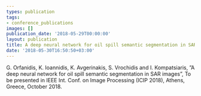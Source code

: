 ```yaml
---
types: publication
tags:
- conference_publications
images: []
publication_date: '2018-05-29T00:00:00'
layout: publication
title: A deep neural network for oil spill semantic segmentation in SAR images
date: '2018-05-30T16:50:50+03:00'
---
```

<p>G. Orfanidis, K. Ioannidis, K. Avgerinakis, S. Vrochidis and I. Kompatsiaris, ”A deep neural network for oil spill semantic segmentation in SAR images”, To be presented in IEEE Int. Conf. on Image Processing (ICIP 2018), Athens, Greece, October 2018.</p>
